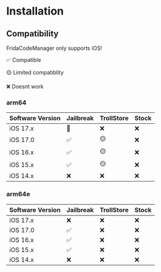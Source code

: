 # Installation

## Compatibility
FridaCodeManager only supports iOS!

✅ Compatible

🟡 Limited compatiblity

❌ Doesnt work

### arm64
<table>
  <thead>
    <tr>
      <th>Software Version</th>
      <th>Jailbreak</th>
      <th>TrollStore</th>
      <th>Stock</th>
    </tr>
  </thead>
  <tbody>
  	<tr>
      <td>iOS 17.x</td>
      <td>🤔</td>
      <td>❌</td>
      <td>❌</td>
    </tr>
    <tr>
      <td>iOS 17.0</td>
      <td>✅</td>
      <td>🟡</td>
      <td>❌</td>
    </tr>
    <tr>
      <td>iOS 16.x</td>
      <td>✅</td>
      <td>🟡</td>
      <td>❌</td>
    </tr>
    <tr>
      <td>iOS 15.x</td>
      <td>✅</td>
      <td>🟡</td>
      <td>❌</td>
    </tr>
    <tr>
      <td>iOS 14.x</td>
      <td>❌</td>
      <td>❌</td>
      <td>❌</td>
    </tr>
  </tbody>
</table>

### arm64e
<table>
  <thead>
    <tr>
      <th>Software Version</th>
      <th>Jailbreak</th>
      <th>TrollStore</th>
      <th>Stock</th>
    </tr>
  </thead>
  <tbody>
  	<tr>
      <td>iOS 17.x</td>
      <td>❌</td>
      <td>❌</td>
      <td>❌</td>
    </tr>
    <tr>
      <td>iOS 17.0</td>
      <td>✅</td>
      <td>❌</td>
      <td>❌</td>
    </tr>
    <tr>
      <td>iOS 16.x</td>
      <td>✅</td>
      <td>❌</td>
      <td>❌</td>
    </tr>
    <tr>
      <td>iOS 15.x</td>
      <td>✅</td>
      <td>❌</td>
      <td>❌</td>
    </tr>
    <tr>
      <td>iOS 14.x</td>
      <td>❌</td>
      <td>❌</td>
      <td>❌</td>
    </tr>
  </tbody>
</table>